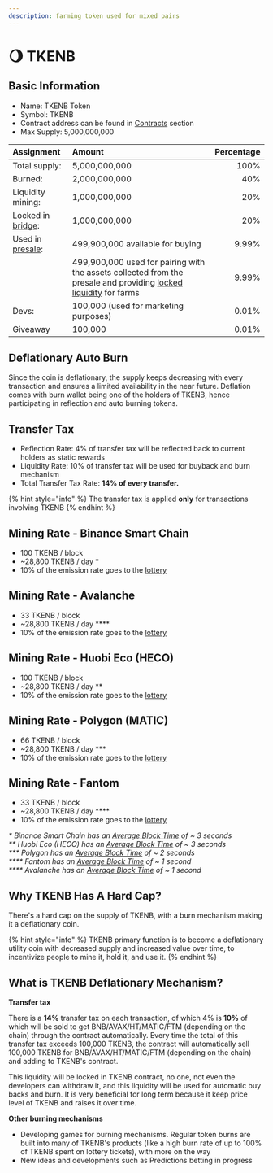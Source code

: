 ```yaml
---
description: farming token used for mixed pairs
---
```


# 🌖 TKENB

## Basic Information <a id="basic-information"></a>

* Name: TKENB Token
* Symbol: TKENB
* Contract address can be found in [Contracts](contracts.md) section
* Max Supply: 5,000,000,000

| Assignment | Amount | Percentage |
| :--- | :--- | ---: |
| Total supply: | 5,000,000,000 | 100% |
| Burned: | 2,000,000,000 | 40% |
| Liquidity mining: | 1,000,000,000 | 20% |
| Locked in [bridge](https://github.com/zedatgithub/pancake-docs/tree/69f12926d7970e4756d48e399e4ed4a8a952acfe/tokenomics/features/token-bridge.md): | 1,000,000,000 | 20% |
| Used in [presale](https://github.com/zedatgithub/pancake-docs/tree/69f12926d7970e4756d48e399e4ed4a8a952acfe/tokenomics/presale.md): | 499,900,000 available for buying | 9.99% |
|  | 499,900,000 used for pairing with the assets collected  from the presale and providing [locked liquidity](https://github.com/zedatgithub/pancake-docs/tree/69f12926d7970e4756d48e399e4ed4a8a952acfe/tokenomics/features/locked-liquidity.md) for farms | 9.99% |
| Devs: | 100,000 \(used for marketing purposes\) | 0.01% |
| Giveaway | 100,000 | 0.01% |

## **Deflationary Auto Burn**

Since the coin is deflationary, the supply keeps decreasing with every transaction and ensures a limited availability in the near future. Deflation comes with burn wallet being one of the holders of TKENB, hence participating in reflection and auto burning tokens.

## Transfer Tax <a id="transfer-tax"></a>

* Reflection Rate: 4% of transfer tax will be reflected back to current holders as static rewards
* Liquidity Rate: 10% of transfer tax will be used for buyback and burn mechanism
* Total Transfer Tax Rate: **14% of every transfer.**

{% hint style="info" %}
The transfer tax is applied **only** for transactions involving TKENB
{% endhint %}

## Mining Rate - Binance Smart Chain <a id="emission-rate"></a>

* 100 TKENB / block
* ~28,800 TKENB / day \*
* 10% of the emission rate goes to the [lottery](../features/lottery.md)

## Mining Rate - Avalanche

* 33 TKENB / block
* ~28,800 TKENB / day \*\*\*\*
* 10% of the emission rate goes to the [lottery](../features/lottery.md)

## Mining Rate - Huobi Eco \(HECO\)

* 100 TKENB / block
* ~28,800 TKENB / day \*\*
* 10% of the emission rate goes to the [lottery](../features/lottery.md)

## Mining Rate - Polygon \(MATIC\)

* 66 TKENB / block
* ~28,800 TKENB / day \*\*\*
* 10% of the emission rate goes to the [lottery](../features/lottery.md)

## Mining Rate - Fantom

* 33 TKENB / block
* ~28,800 TKENB / day \*\*\*\*
* 10% of the emission rate goes to the [lottery](../features/lottery.md)

_\* Binance Smart Chain has an_ [_Average Block Time_](https://bscscan.com/chart/blocktime) _of ~ 3 seconds_  
_\*\* Huobi Eco \(HECO\) has an_ [_Average Block Time_](https://hecoinfo.com/chart/blocktime) _of ~ 3 seconds_  
_\*\*\* Polygon has an_ [_Average Block Time_](https://polygonscan.com/chart/blocktime) _of ~ 2 seconds_  
_\*\*\*\* Fantom has an_ [_Average Block Time_](https://ftmscan.com/chart/blocktime) _of ~ 1 second  
\*\*\*\* Avalanche has an_ [_Average Block Time_](https://cchain.explorer.avax.network) _of ~ 1 second_

## Why TKENB Has A Hard Cap?

There's a hard cap on the supply of TKENB, with a burn mechanism making it a deflationary coin.

{% hint style="info" %}
TKENB primary function is to become a deflationary utility coin with decreased supply and increased value over time, to incentivize people to mine it, hold it, and use it.
{% endhint %}

## What is TKENB Deflationary Mechanism?

**Transfer tax**

There is a **14%** transfer tax on each transaction, of which 4% is **10%** of which will be sold to get BNB/AVAX/HT/MATIC/FTM \(depending on the chain\) through the contract automatically. Every time the total of this transfer tax exceeds 100,000 TKENB, the contract will automatically sell 100,000 TKENB for BNB/AVAX/HT/MATIC/FTM \(depending on the chain\) and adding to TKENB's contract.

This liquidity will be locked in TKENB contract, no one, not even the developers can withdraw it, and this liquidity will be used for automatic buy backs and burn. It is very beneficial for long term because it keep price level of TKENB and raises it over time.

**Other burning mechanisms**

* Developing games for burning mechanisms. Regular token burns are built into many of TKENB's products \(like a high burn rate of up to 100% of TKENB spent on lottery tickets\), with more on the way
* New ideas and developments such as Predictions betting in progress

